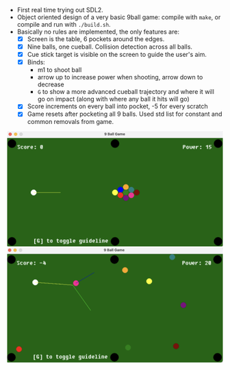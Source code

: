 
- First real time trying out SDL2.
- Object oriented design of a very basic 9ball game: compile with `make`, or compile and run with `./build.sh`.
- Basically no rules are implemented, the only features are:
    - [x] Screen is the table, 6 pockets around the edges.
    - [x] Nine balls, one cueball. Collision detection across all balls.
    - [x] Cue stick target is visible on the screen to guide the user's aim.
    - [x] Binds: 
        - m1 to shoot ball
        - arrow up to increase power when shooting, arrow down to decrease
        - `G` to show a more advanced cueball trajectory and where it will go on
      impact (along with where any ball it hits will go)
    - [x] Score increments on every ball into pocket, -5 for every scratch
    - [x] Game resets after pocketing all 9 balls. Used std list for constant and common removals from game.

<img src="imgs/breakshot.png" alt="breakshot" width="600">
<img src="imgs/guideline-display.png" alt="guideline-img" width="600">

